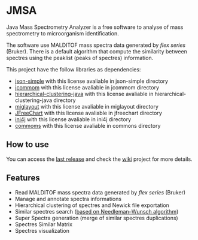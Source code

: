 # JMSA

Java Mass Spectrometry Analyzer is a free software to analyse of mass spectrometry to microorganism identification.

The software use MALDITOF mass spectra data generated by *flex series* (Bruker). There is a default algorithm that compute the similarity between spectres using the peaklist (peaks of spectres) information. 

This project have the follow libraries as dependencies:

- [json-simple](https://code.google.com/archive/p/json-simple/) with this license avaliable in json-simple directory
- [jcommom](https://github.com/jfree/jcommon) with this license avaliable in jcommom directory
- [hierarchical-clustering-java](https://github.com/lbehnke/hierarchical-clustering-java) with this license avaliable in hierarchical-clustering-java directory
- [miglayout](http://www.miglayout.com/) with this license avaliable in miglayout directory
- [JFreeChart](http://www.jfree.org/jfreechart/) with this license avaliable in jfreechart directory
- [ini4j](https://sourceforge.net/projects/ini4j/) with this license avaliable in ini4j directory
- [commoms](https://commons.apache.org/) with this license avaliable in commons directory

## How to use

You can access the [last release](https://github.com/BrunoMeyer/jmsa/releases) and check the [wiki](https://github.com/BrunoMeyer/jmsa/wiki) project for more details.

## Features
- Read MALDITOF mass spectra data generated by *flex series* (Bruker)
- Manage and annotate spectra informations
- Hierarchical clustering of spectres and Newick file exportation
- Similar spectres search ([based on Needleman–Wunsch algorithm](https://github.com/BrunoMeyer/jmsa/blob/f810b50e8056f62c669e73a1d54a737fd89cdba7/src/br/ufpr/bioinfo/jmsa/analyser/CPeaklistAnalyser.java#L150))
- Super Spectra generation (merge of similar spectres duplications)
- Spectres Similar Matrix
- Spectres visualization
